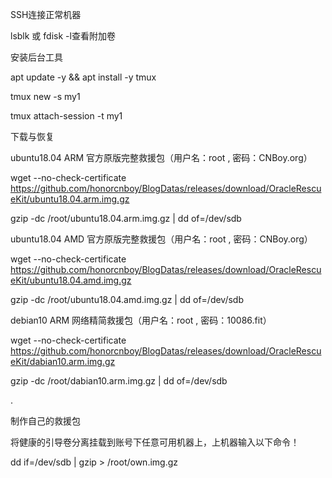 SSH连接正常机器



lsblk 或 fdisk -l查看附加卷





安装后台工具

apt update -y && apt install -y tmux

tmux new -s my1

tmux attach-session -t my1





下载与恢复

ubuntu18.04 ARM 官方原版完整救援包（用户名：root , 密码：CNBoy.org） 

wget --no-check-certificate https://github.com/honorcnboy/BlogDatas/releases/download/OracleRescueKit/ubuntu18.04.arm.img.gz 

gzip -dc /root/ubuntu18.04.arm.img.gz | dd of=/dev/sdb





ubuntu18.04 AMD 官方原版完整救援包（用户名：root , 密码：CNBoy.org） 

wget --no-check-certificate https://github.com/honorcnboy/BlogDatas/releases/download/OracleRescueKit/ubuntu18.04.amd.img.gz 

gzip -dc /root/ubuntu18.04.amd.img.gz | dd of=/dev/sdb





debian10 ARM 网络精简救援包（用户名：root , 密码：10086.fit） 

wget --no-check-certificate https://github.com/honorcnboy/BlogDatas/releases/download/OracleRescueKit/dabian10.arm.img.gz 

gzip -dc /root/dabian10.arm.img.gz | dd of=/dev/sdb

.

制作自己的救援包

将健康的引导卷分离挂载到账号下任意可用机器上，上机器输入以下命令！

dd if=/dev/sdb | gzip > /root/own.img.gz


